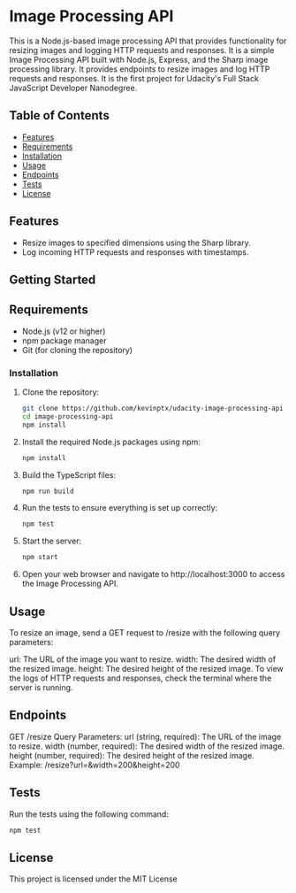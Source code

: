 # Image Processing API

This is a Node.js-based image processing API that provides functionality for resizing images and logging HTTP requests and responses. It is a simple Image Processing API built with Node.js, Express, and the Sharp image processing library. It provides endpoints to resize images and log HTTP requests and responses. It is the first project for Udacity's Full Stack JavaScript Developer Nanodegree.


## Table of Contents

- [Features](#features)
- [Requirements](#requirements)
- [Installation](#installation)
- [Usage](#usage)
- [Endpoints](#endpoints)
- [Tests](#tests)
- [License](#license)


## Features

- Resize images to specified dimensions using the Sharp library.
- Log incoming HTTP requests and responses with timestamps.

## Getting Started

## Requirements

- Node.js (v12 or higher)
- npm package manager
- Git (for cloning the repository)


### Installation

1. Clone the repository:
    ```sh
    git clone https://github.com/kevinptx/udacity-image-processing-api
    cd image-processing-api
    npm install
    ```
2. Install the required Node.js packages using npm:
    ```sh
    npm install
    ```
3. Build the TypeScript files:
    ```sh
    npm run build
    ```
4. Run the tests to ensure everything is set up correctly:
    ```sh
    npm test
    ```
5. Start the server:
    ```sh
    npm start
    ```
6. Open your web browser and navigate to http://localhost:3000 to access the Image Processing API.

## Usage

To resize an image, send a GET request to /resize with the following query parameters:

url: The URL of the image you want to resize.
width: The desired width of the resized image.
height: The desired height of the resized image.
To view the logs of HTTP requests and responses, check the terminal where the server is running.

## Endpoints

GET /resize
Query Parameters:
url (string, required): The URL of the image to resize.
width (number, required): The desired width of the resized image.
height (number, required): The desired height of the resized image.
Example: /resize?url=<image-url>&width=200&height=200

## Tests

Run the tests using the following command:

```sh
npm test
```
## License

This project is licensed under the MIT License




